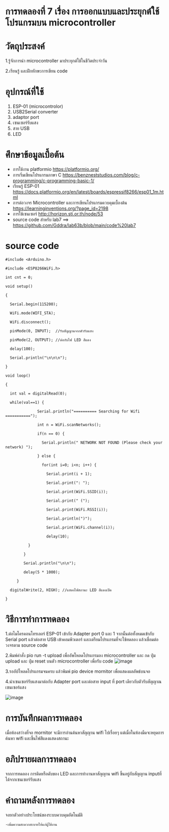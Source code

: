# การทดลองที่ 7 เรื่อง การออกแบบและประยุกต์ใช้โปรแกรมบน microcontroller
# วัตถุประสงค์

1.รู้จักการนำ microcontroller มาประยุกต์ใช้ในชีวิตประจำวัน

2.เรียนรู้ และฝึกทักษะการเขียน code
# อุปกรณ์ที่ใช้
1. ESP-01 (microcontrolor)
2. USB2Serial converter
3. adaptor port
4. เซนเซอร์รับแสง
5. สาย USB 
6. LED
# ศึกษาข้อมูลเบื้อต้น
* การใช้งาน platformio https://platformio.org/
* การเริ่มเขียนโปรแกรมภาษา C https://benzneststudios.com/blog/c-programming/c-programming-basic-1/
* เรียนรู้ ESP-01   https://docs.platformio.org/en/latest/boards/espressif8266/esp01_1m.html
* การต่อวงจร Microcontroller และการเขียนโปรแกรมควบคุมเบื้องต้น https://learninginventions.org/?page_id=2198
* การใช้เซนเซอร์ http://horizon.sti.or.th/node/53
* source code สำหรับ lab7 ==>  https://github.com/Gddra/lab63b/blob/main/code%20lab7
# source code

    #include <Arduino.h>

    #include <ESP8266WiFi.h>

    int cnt = 0;

    void setup()

    {

      Serial.begin(115200);

      WiFi.mode(WIFI_STA);

      WiFi.disconnect();

      pinMode(0, INPUT);  //รับสัญญานจากตัวรับแสง

      pinMode(2, OUTPUT); //ต่อกับไฟ LED สีแดง

      delay(100);

      Serial.println("\n\n\n");

    }

    void loop()

    {

      int val = digitalRead(0);

      while(val==1) {

                  Serial.println("========== Searching for Wifi ===========");

                  int n = WiFi.scanNetworks();

                  if(n == 0) {

                    Serial.println(" NETWORK NOT FOUND (Please check your network) ");

                  } else {

                    for(int i=0; i<n; i++) {

                      Serial.print(i + 1);

                      Serial.print(": ");

                      Serial.print(WiFi.SSID(i));

                      Serial.print(" (");

                      Serial.print(WiFi.RSSI(i));

                      Serial.println(")");

                      Serial.print(WiFi.channel(i));

                      delay(10);

              }

            }

            Serial.println("\n\n");

            delay(5 * 1000);

         }

      digitalWrite(2, HIGH); //แสดงไฟสถานะ LED สีแดงเปิด

    }


# วิธีการทำการทดลอง
1.ต่อไมโครคอนโทรเลอร์ ESP-01 เข้ากับ Adapter port 0 และ 1 จากนั้นต่อทั้งหมดเข้ากับ Serial port แล้วต่อสาย USB เข้าคอมพิวเตอร์ และเตรียมโปรแกรมที่จะใช้ทดลอง แล้วเชื่อมต่อวงจรตาม source code 

2.พิมพ์คำสั่ง pio run -t upload เพื่ออัพโหลดโปรแกรมลง microcontroller และ กด ปุ่ม upload และ ปุ่ม reset บนตัว microcontroller เพื่อรับ code
![image](https://user-images.githubusercontent.com/80879968/112375514-f63db180-8d15-11eb-9f5c-3b2d5ae7107f.png)

3.รออัปโหลดโปรแกรมจนครบ แล้วพิมพ์ pio device mornitor เพื่อแสดงผลลัพธ์บนจอ


4.นำเซนเซอร์รับแสงมาต่อกับ Adapter port และต่อสาย input ที่ port เดียวกับตัวรับสัญญาณเซนเซอร์แสง

![image](https://user-images.githubusercontent.com/80879968/112376686-56812300-8d17-11eb-8fd5-0cadc7d8fb5b.png)


# การบันทึกผลการทดลอง
เมื่อห้องสว่างที่จอ mornitor จะมีการอ่านค้นหาสัญญาน wifi ไปเรื่อยๆ แต่เมื่อในห้องมืดจะหยุดการค้นหา wifi และขึ้นไฟสีแดงแสดงสถานะ
# อภิปรายผลการทดลอง
จากการทดลอง การติดหรือดับของ LED และการทำงานหาสัญญาน wifi ขึ้นอยู่กับสัญญาน inputที่ได้จากเซนเซอร์รับแสง
# คำถามหลังการทดลอง
  จงยกตัวอย่างประโยชน์ของระบบควบคุมอัตโนมัติ
    
    -เพิ่มความสะดวกสะบายให้แก่ผู้ใช้งาน
